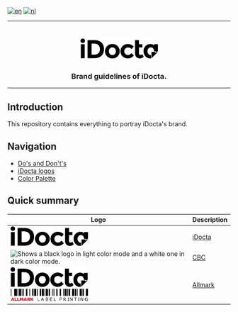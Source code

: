 [![en](https://img.shields.io/badge/lang-en-red.svg)](https://github.com/iDocta/brand-guide/blob/main/README.md)
[![nl](https://img.shields.io/badge/lang-nl-green.svg)](https://github.com/iDocta/brand-guide/blob/main/README.nl.md)

---

<h1 align="center">
    <a href="https://www.idocta.be">    
        <picture>
            <source media="(prefers-color-scheme: dark)" srcset="https://raw.githubusercontent.com/iDocta/brand-guide/main/logo/idocta/source/idocta-white.svg">
            <source media="(prefers-color-scheme: light)" srcset="https://raw.githubusercontent.com/iDocta/brand-guide/main/logo/idocta/source/idocta-black.svg">
            <img width="175px" alt="Shows a black logo in light color mode and a white one in dark color mode." src="https://raw.githubusercontent.com/iDocta/brand-guide/main/logo/idocta/source/idocta-black.svg">
        </picture>
    </a> 
</h1>
 
<h3 align="center">Brand guidelines of iDocta.</h3>

---

## Introduction

This repository contains everything to portray iDocta's brand.

## Navigation

- [Do's and Don't's](dos_and_donts/README.md)
- [iDocta logos](logo/README.md)
- [Color Palette](palette/README.md)

## Quick summary

| Logo                                                                                                                                                                                                                                                                                                                                                                                                                                                                                                                                 | Description               |
| ------------------------------------------------------------------------------------------------------------------------------------------------------------------------------------------------------------------------------------------------------------------------------------------------------------------------------------------------------------------------------------------------------------------------------------------------------------------------------------------------------------------------------------ | ------------------------- |
| <picture><source media="(prefers-color-scheme: dark)" srcset="https://raw.githubusercontent.com/iDocta/brand-guide/main/logo/idocta/source/idocta-white.svg"><source media="(prefers-color-scheme: light)" srcset="https://raw.githubusercontent.com/iDocta/brand-guide/main/logo/idocta/source/idocta-black.svg"><img width="175px" alt="Shows a black logo in light color mode and a white one in dark color mode." src="https://raw.githubusercontent.com/iDocta/brand-guide/main/logo/idocta/source/idocta-black.svg"></picture> | [iDocta](/logo/idocta/)   |
| <picture><source media="(prefers-color-scheme: dark)" srcset="https://raw.githubusercontent.com/iDocta/brand-guide/main/logo/cbc/source/landscape-light.svg"><source media="(prefers-color-scheme: light)" srcset="https://raw.githubusercontent.com/iDocta/brand-guide/main/logo/cbc/source/landscape-dark.svg"><img width="175px" alt="Shows a black logo in light color mode and a white one in dark color mode." src="https://raw.githubusercontent.com/iDocta/brand-guide/main/logo/idocta/source/idocta-light.svg"></picture>  | [CBC](/logo/cbc/)         |
| <picture><source media="(prefers-color-scheme: dark)" srcset="https://raw.githubusercontent.com/iDocta/brand-guide/main/logo/allmark/source/allmark-white.svg"><source media="(prefers-color-scheme: light)" srcset="https://raw.githubusercontent.com/iDocta/brand-guide/main/logo/idocta/source/idocta-black.svg"><img width="175px" alt="Shows a black logo in light color mode and a white one in dark color mode." src="https://raw.githubusercontent.com/iDocta/brand-guide/main/logo/allmark/source/allmark.svg"></picture>   | [Allmark](/logo/allmark/) |